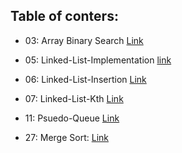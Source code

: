 ## Table of conters:

- 03: Array Binary Search [Link](https://github.com/shadilios/data-structure-and-algorithms/tree/main/code-challenges/array-binary-search)  

- 05: Linked-List-Implementation [link](https://github.com/shadilios/data-structure-and-algorithms/tree/main/data-structure/Linked-List-Implementation)  
- 06: Linked-List-Insertion [Link](https://github.com/shadilios/data-structure-and-algorithms/blob/main/data-structure/Linked-List-Implementation/Linked-List-Insertion.md)
- 07: Linked-List-Kth [Link](https://github.com/shadilios/data-structure-and-algorithms/blob/main/data-structure/Linked-List-Implementation/Linked-List-Kth.md)



- 11: Psuedo-Queue [Link](https://github.com/shadilios/data-structure-and-algorithms/blob/main/data-structure/Stack-Queue-Psuedo/Psuedo-Queue.md)
- 27: Merge Sort: [Link](https://github.com/shadilios/data-structure-and-algorithms/tree/main/code-challenges/code27-merge-sort/Merge-Sort)
